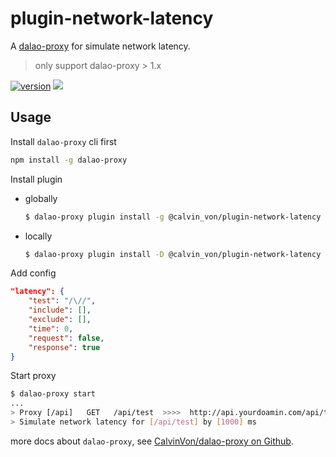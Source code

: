 # plugin-network-latency
A [dalao-proxy](https://github.com/CalvinVon/dalao-proxy) for simulate network latency.
> only support dalao-proxy > 1.x

[![version](https://img.shields.io/npm/v/@calvin_von/plugin-network-latency.svg)](https://www.npmjs.com/package/@calvin_von/plugin-network-latency)
[![](https://img.shields.io/npm/dt/@calvin_von/plugin-network-latency.svg)](https://github.com/CalvinVon/dalao-proxy/tree/master/packages/@calvin_von/plugin-network-latency)

## Usage
Install `dalao-proxy` cli first
```bash
npm install -g dalao-proxy
```

Install plugin
- globally
    ```bash
    $ dalao-proxy plugin install -g @calvin_von/plugin-network-latency
    ```

- locally
    ```bash
    $ dalao-proxy plugin install -D @calvin_von/plugin-network-latency
    ```

Add config
```json
"latency": {
    "test": "/\//",
    "include": [],
    "exclude": [],
    "time": 0,
    "request": false,
    "response": true
}
```


Start proxy
```bash
$ dalao-proxy start
...
> Proxy [/api]   GET   /api/test  >>>>  http://api.yourdoamin.com/api/test
> Simulate network latency for [/api/test] by [1000] ms
```

more docs about `dalao-proxy`, see [CalvinVon/dalao-proxy on Github](https://github.com/CalvinVon/dalao-proxy).
